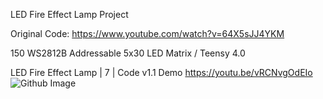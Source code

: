 LED Fire Effect Lamp Project

Original Code: https://www.youtube.com/watch?v=64X5sJJ4YKM

150 WS2812B Addressable 5x30 LED Matrix / Teensy 4.0

LED Fire Effect Lamp | 7 | Code v1.1 Demo https://youtu.be/vRCNvgOdEIo
![Github Image](https://user-images.githubusercontent.com/77110859/126079820-e466e626-3ed6-4a38-a151-e06197d52e65.png)
